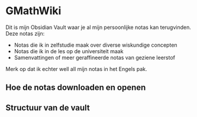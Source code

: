 # GMathWiki

Dit is mijn Obsidian Vault waar je al mijn persoonlijke notas kan terugvinden. Deze notas zijn:
- Notas die ik in zelfstudie maak over diverse wiskundige concepten
- Notas die ik in de les op de universiteit maak
- Samenvattingen of meer geraffineerde notas van geziene leerstof

Merk op dat ik echter well all mijn notas in het Engels pak.

## Hoe de notas downloaden en openen
## Structuur van de vault 



